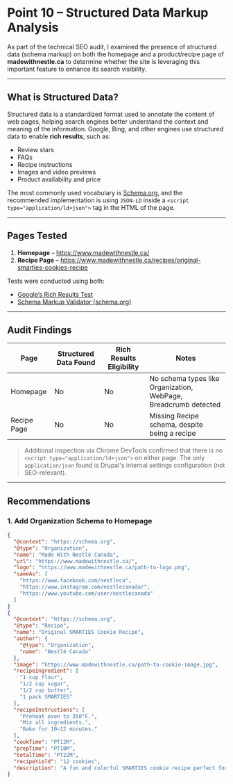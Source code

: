 # Point 10 – Structured Data Markup Analysis

As part of the technical SEO audit, I examined the presence of structured data (schema markup) on both the homepage and a product/recipe page of **madewithnestle.ca** to determine whether the site is leveraging this important feature to enhance its search visibility.

---

## What is Structured Data?

Structured data is a standardized format used to annotate the content of web pages, helping search engines better understand the context and meaning of the information. Google, Bing, and other engines use structured data to enable **rich results**, such as:

- Review stars
- FAQs
- Recipe instructions
- Images and video previews
- Product availability and price

The most commonly used vocabulary is [Schema.org](https://schema.org), and the recommended implementation is using `JSON-LD` inside a `<script type="application/ld+json">` tag in the HTML of the page.

---

## Pages Tested

1. **Homepage** – https://www.madewithnestle.ca/
2. **Recipe Page** – https://www.madewithnestle.ca/recipes/original-smarties-cookies-recipe

Tests were conducted using both:
- [Google’s Rich Results Test](https://search.google.com/test/rich-results)
- [Schema Markup Validator (schema.org)](https://validator.schema.org/)

---

## Audit Findings

| Page              | Structured Data Found | Rich Results Eligibility | Notes                                       |
|-------------------|------------------------|--------------------------|---------------------------------------------|
| Homepage          | No                     | No                       | No schema types like Organization, WebPage, Breadcrumb detected |
| Recipe Page       | No                     | No                       | Missing Recipe schema, despite being a recipe |

> Additional inspection via Chrome DevTools confirmed that there is no `<script type="application/ld+json">` on either page. The only `application/json` found is Drupal's internal settings configuration (not SEO-relevant).

---

## Recommendations

### 1. Add Organization Schema to Homepage
```json
{
  "@context": "https://schema.org",
  "@type": "Organization",
  "name": "Made With Nestlé Canada",
  "url": "https://www.madewithnestle.ca/",
  "logo": "https://www.madewithnestle.ca/path-to-logo.png",
  "sameAs": [
    "https://www.facebook.com/nestleca",
    "https://www.instagram.com/nestlecanada/",
    "https://www.youtube.com/user/nestlecanada"
  ]
}
{
  "@context": "https://schema.org",
  "@type": "Recipe",
  "name": "Original SMARTIES Cookie Recipe",
  "author": {
    "@type": "Organization",
    "name": "Nestlé Canada"
  },
  "image": "https://www.madewithnestle.ca/path-to-cookie-image.jpg",
  "recipeIngredient": [
    "1 cup flour",
    "1/2 cup sugar",
    "1/2 cup butter",
    "1 pack SMARTIES"
  ],
  "recipeInstructions": [
    "Preheat oven to 350°F.",
    "Mix all ingredients.",
    "Bake for 10–12 minutes."
  ],
  "cookTime": "PT12M",
  "prepTime": "PT10M",
  "totalTime": "PT22M",
  "recipeYield": "12 cookies",
  "description": "A fun and colorful SMARTIES cookie recipe perfect for kids."
}
